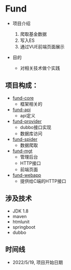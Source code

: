 # Fund
- 项目介绍
  1. 爬取基金数据
  2. 写入ES
  3. 通过VUE前端页面展示

- 目的
  - 对相关技术做个实践

## 项目构成：
- [fund-core](./fund-core)
  - 框架相关的
- [fund-api](./fund-api)
  - api定义
- [fund-provider](./fund-provider)
  - dubbo接口实现
  - 数据库访问
- [fund-spider](./fund-spider)
  - 数据爬取
- [fund-mgt](./fund-mgt)
  - 管理后台
  - HTTP接口
  - 前端页面
- [fund-webapp](./fund-webapp)
  - 提供给C端的HTTP接口

## 涉及技术

- JDK 1.8
- maven
- htmlunit
- springboot
- dubbo

## 时间线

- 2022/5/19, 项目开始日期

